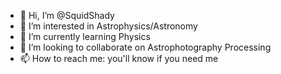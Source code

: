 - 👋 Hi, I’m @SquidShady
- 👀 I’m interested in Astrophysics/Astronomy
- 🌱 I’m currently learning Physics
- 💞️ I’m looking to collaborate on Astrophotography Processing
- 📫 How to reach me: you'll know if you need me

<!---
SquidShady/SquidShady is a ✨ special ✨ repository because its `README.md` (this file) appears on your GitHub profile.
You can click the Preview link to take a look at your changes.
--->
